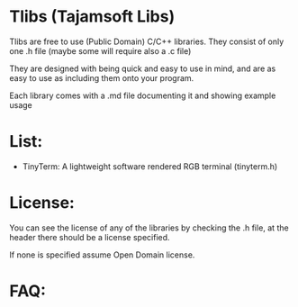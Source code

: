 # Tlibs (Tajamsoft Libs)

Tlibs are free to use (Public Domain) C/C++ libraries. 
They consist of only one .h file (maybe some will require also a .c file)


They are designed with being quick and easy to use in mind, and are as easy to 
use as including them onto your program.


Each library comes with a .md file documenting it and showing example usage

# List:

 - TinyTerm: A lightweight software rendered RGB terminal (tinyterm.h)
 
# License:
   
You can see the license of any of the libraries by checking the .h file, at the header there should
be a license specified.

If none is specified assume Open Domain license.
 


# FAQ:
